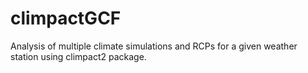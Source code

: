 # climpactGCF
Analysis of multiple climate simulations and RCPs for a given weather station using climpact2 package. 
